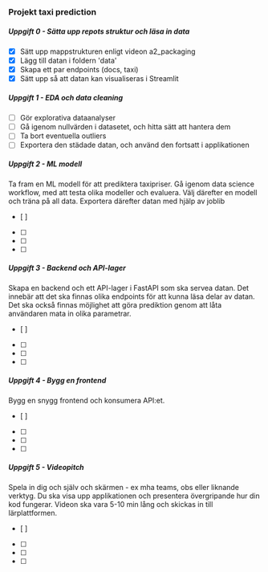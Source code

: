 ###  Projekt taxi prediction

##### Uppgift 0 - Sätta upp repots struktur och läsa in data
- [X] Sätt upp mappstrukturen enligt videon a2_packaging
- [X] Lägg till datan i foldern 'data'
- [X] Skapa ett par endpoints (docs, taxi)
- [X] Sätt upp så att datan kan visualiseras i Streamlit

##### Uppgift 1 - EDA och data cleaning
- [ ] Gör explorativa dataanalyser
- [ ] Gå igenom nullvärden i datasetet, och hitta sätt att hantera dem
- [ ] Ta bort eventuella outliers
- [ ] Exportera den städade datan, och använd den fortsatt i applikationen
 
##### Uppgift 2 -  ML modell
Ta fram en ML modell för att prediktera taxipriser. Gå igenom data science workflow, med att testa olika
modeller och evaluera. Välj därefter en modell och träna på all data. Exportera därefter datan med hjälp av
joblib 
- [ ] 
- [ ] 
- [ ] 
- [ ] 

##### Uppgift 3 -  Backend och API-lager
Skapa en backend och ett API-lager i FastAPI som ska servea datan. Det innebär att det ska finnas olika
endpoints för att kunna läsa delar av datan. Det ska också finnas möjlighet att göra prediktion genom att
låta användaren mata in olika parametrar.
- [ ] 
- [ ] 
- [ ] 
- [ ] 


##### Uppgift 4 -   Bygg en frontend
Bygg en snygg frontend och konsumera API:et.
- [ ] 
- [ ] 
- [ ] 
- [ ] 

##### Uppgift 5 - Videopitch
Spela in dig och själv och skärmen - ex mha teams, obs eller liknande verktyg. Du ska visa upp
applikationen och presentera övergripande hur din kod fungerar. Videon ska vara 5-10 min lång och skickas
in till lärplattformen.
- [ ] 
- [ ] 
- [ ] 
- [ ]